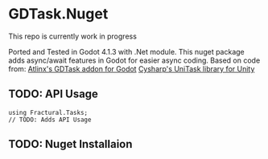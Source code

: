 # GDTask.Nuget

This repo is currently work in progress

Ported and Tested in Godot 4.1.3 with .Net module.
This nuget package adds  async/await features in Godot for easier async coding.
Based on code from:
[Atlinx's GDTask addon for Godot](https://github.com/Fractural/GDTask)
[Cysharp's UniTask library for Unity](https://github.com/Cysharp/UniTask)

## TODO: API Usage

```CSharp
using Fractural.Tasks;
// TODO: Adds API Usage
```

## TODO: Nuget Installaion

